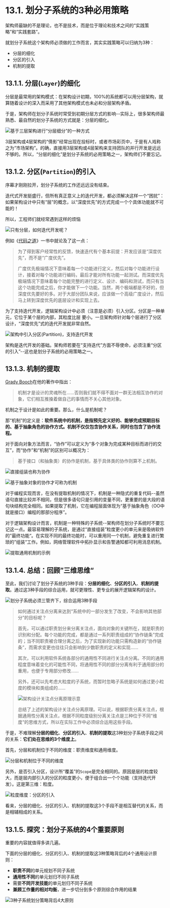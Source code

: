 # 13.1. 划分子系统的3种必用策略

架构师最缺的不是理论，也不是技术，而是位于理论和技术之间的“实践策略”和“实践套路”。

就划分子系统这个架构师必须做的工作而言，其实实践策略可以归纳为3种：

- 分层的细化
- 分区的引入
- 机制的提取

## 13.1.1. 分层(`Layer`)的细化

分层是最常用的架构模式：在架构设计初期，100%的系统都可以用分层架构，就算随着设计的深入而采用了其他架构模式也未必和分层架构矛盾。

于是，架构师在划分子系统时常受到初期分层方式的影响--实际上，很多架构师最熟悉、最自然的划分子系统的方式就是：分层的细化。

![基于三层架构进行“分层细分”的一种方式](images/基于三层架构进行“分层细分”的一种方式.png)

3层架构或4层架构的“倩影”经常出现在投标时，或者市场彩页中，于是有人戏称之为“市场架构”。的确，直接用3层架构或4层架构来支持团队的并行开发是远远不够的。所以，“分层的细化”是划分子系统的必用策略之一，架构师们不要忘记。

## 13.1.2. 分区(`Partition`)的引入

序幕才刚刚拉开，划分子系统的工作还远远没有结束。

迭代式开发挺盛行，但所有真正意义上的迭代开发，都必须解决这样一个“困扰”：如果架构设计中只有“层”的概念，以“深度优先”的方式完成一个个具体功能就不可能的！

所以，工程师们就经常遇到这样的烦恼

![只有分层，如何迭代开发呢？](images/只有分层，如何迭代开发呢？.png)

例如《[代码之道](https://book.douban.com/subject/3259433/)》一书中就论及了这一点：

> 为了得到客户经常性的反馈，快速迭代有个基本前提：开发应该是“深度优先”，而不是“广度优先”。
>  
> 广度优先极端情况下意味着每一个功能进行定义，然后对每个功能进行设计，接着对每个功能进行编码，最后才能对所有功能一起测试。而深度优先极端情况下意味着每个功能完整的进行定义、设计、编码和测试，而只有当这个功能完成之后，你才能做下一个功能。当然，两个极端都是不好的，但深度优先要好的多。对于大部分团队来说，应该做一个高级广度设计，然后马上转到深度优先的底层设计和实现上去。

为了支持迭代开发，逻辑架构设计中必须（注意是必须）引入分区。分区是一种单元，它位于某个层的内部，其粒度比层 要小。一旦架构师针对每个层进行了分区设计，“深度优先”式的迭代开发就非常自然。

![架构中引入分区(Partition)，支持迭代开发](images/架构中引入分区(Partition)，支持迭代开发.png)

架构是迭代开发的基础。架构师若要在“支持迭代”方面不辱使命，必须注重“分区的引入”--这也是划分子系统的必用策略之一。

## 13.1.3. 机制的提取

[Grady Booch](https://en.wikipedia.org/wiki/Grady_Booc)在他的著作中指出：

> 机制才是设计的灵魂所在......否则我们就不得不面对一群无法相互协作的对象，它们相互推搡着做自己的事情而不关心其他对象。

机制之于设计是如此的重要。那么，什么是机制呢？

那“机制”的定义是：**软件系统中的机制，是指预先定义好的、能够完成预期目标的、基于抽象角色的协作方式。机制不仅仅包含协作关系，同时也包含了协作流程。**

对于面向对象方法而言，“协作”可以定义为“多个对象为完成某种目标而进行的交互”，而“协作”和“机制”的区别可以概况为：

> 基于接口（和抽象类）的协作是机制，基于具体类的协作则算不上机制。

![直接组装也称为协作](images/直接组装也称为协作.png)

![基于抽象对象的协作才可称为机制](images/基于抽象对象的协作才可称为机制.png)

对于编程实现而言，在没有提取机制的情况下，机制是一种隐式的重复代码--虽然语句直接比较并不相同，但是很多语句只是引用的变量不同，更重要的是大段的语句块结构完全相同。如果提取了机制，它在编程层面体现为“基于抽象角色（OO中就是接口）编程的那部分程序”。

对于逻辑架构设计而言，机制是一种特殊的子系统--架构师在划分子系统时不要忘记这一点。最容易理解的子系统，是通过“直接组装”粒度更小的单元来是吸纳软件的”最终功能“。在实现不同的最终功能时，可以重用同一个机制，避免重复进行繁琐的”组装“工作。例如，网络管理软件中拓扑显示和告警通知都可利用消息机制。

![提取通用机制的示例](images/提取通用机制的示例.png)

## 13.1.4. 总结：回顾”三维思维“

至此，我们讨论了划分子系统的3种手段：**分层的细化**、**分区的引入**、**机制的提取**。通过这3种手段的综合运用，就可更理性、更专业的展开逻辑架构的设计。

![划分子系统必须三管齐下，综合运用3种手段](images/划分子系统必须三管齐下，综合运用3种手段.png)

> 如何通过关注点分离来达到“系统中的一部分发生了改变，不会影响其他部分”的目标呢？
>  
> 首先，可以通过职责划分来分离关注点，面向对象的关键所在，就是职责的识别和分配。每个功能的完成，都是通过一系列职责组成的“协作链条”完成的；当不同职责被合理分离之后，为了实现新的功能只需构造新的“协作链条”，而需求变更也往往只会影响到少数职责的定义和实现......
>  
> 其次，可以利用软件系统各部分的通用性不同进行关注点分离。不同的通用程度意味着变化的可能性不同，将通用性不同的部分分离有利于通用部分的重用，也便于专用部分修改......
>  
> 另外，还可以先考虑大粒度的子系统，而暂时忽略子系统是如何通过更小粒度的模块和类组成的......
>  
> ![架构设计关注点分离原理示意](images/架构设计关注点分离原理示意.png)
>  
> 总结了上述的架构设计关注点分离原理。可以说，根据职责分离关注点，根据通用性分离关注点，根据不同粒度级别分离关注点是三种位于不同“维度“的思维方式，所以在实际工作中必须综合运用这些手段。

于是，不难理解**分层的细化**、**分区的引入**、**机制的提取**这3种划分子系统手段之间的关系：**它们处在思维的3个维度上**。

首先，分层和机制位于不同的维度：职责维度和通用维度。

![分层和机制位于不同的维度](images/分层和机制位于不同的维度.png)

另外，是否引入分区，设计所“覆盖”的`Scope`是完全相同的。原因是层的粒度较大，而是层内部引入的分区的粒度更小，便于组合出一个个功能（支持迭代开发）。这是第三维：粒度。

![粒度维度：分区的引入](images/粒度维度：分区的引入.png)

看来，分层的细化、分区的引入、机制的提取这3个手段不是相互替代的关系，而是相辅相成的关系。

## 13.1.5. 探究：划分子系统的4个重要原则

重要的内容就值得多讲几遍。

下面的分层的细化、分区的引入、机制的提取这3种策略背后的4个通用设计原则：

- **职责不同**的单元规划不同子系统
- **通用性不同**的单元划归不同子系统
- 需要**不同开发技能**的单元划归不同子系统
- **兼顾工作量的相对均衡**，进一步切分到多个原则综合作用的结果

![3种子系统划分策略背后4大原则](images/3种子系统划分策略背后4大原则.png)
